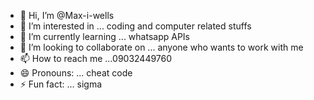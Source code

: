 - 👋 Hi, I’m @Max-i-wells
- 👀 I’m interested in ... coding and computer related stuffs
- 🌱 I’m currently learning ... whatsapp APIs 
- 💞️ I’m looking to collaborate on ... anyone who wants to work with me 
- 📫 How to reach me ...09032449760
- 😄 Pronouns: ... cheat code 
- ⚡ Fun fact: ... sigma 

<!---
Max-i-wells/Max-i-wells is a ✨ special ✨ repository because its `README.md` (this file) appears on your GitHub profile.
You can click the Preview link to take a look at your changes.
--->
